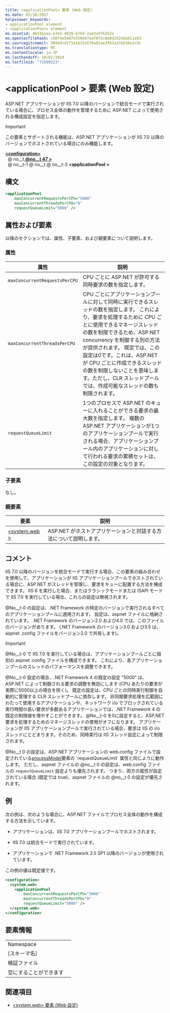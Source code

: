 ```yaml
---
title: <applicationPool> 要素 (Web 設定)
ms.date: 03/30/2017
helpviewer_keywords:
- applicationPool element
- <applicationPool> element
ms.assetid: 46d1baaa-e343-4639-b70d-2a43a9f62b2a
ms.openlocfilehash: c88f4e5407e550047eaf0f5c8d0d2924da611e93
ms.sourcegitcommit: 3094dcd17141b32a570a82ae3f62a331616e2c9c
ms.translationtype: MT
ms.contentlocale: ja-JP
ms.lasthandoff: 10/01/2019
ms.locfileid: "71699223"
---
```

# <a name="applicationpool-element-web-settings"></a>\<applicationPool > 要素 (Web 設定)
ASP.NET アプリケーションが IIS 7.0 以降のバージョンで統合モードで実行されている場合に、プロセス全体の動作を管理するために ASP.NET によって使用される構成設定を指定します。  
  
> [!IMPORTANT]
> この要素とサポートされる機能は、ASP.NET アプリケーションが IIS 7.0 以降のバージョンでホストされている場合にのみ機能します。  
  
[ **\<configuration>** ](../configuration-element.md)  
&nbsp; @ no__t[ **@no__t 47 >** ](system-web-element-web-settings.md)  
&nbsp; @ no__t-1 @ no__t @ no__t-3 **\<applicationPool >**  
  
## <a name="syntax"></a>構文  
  
```xml  
<applicationPool   
    maxConcurrentRequestsPerCPU="5000"   
    maxConcurrentThreadsPerCPU="0"   
    requestQueueLimit="5000" />  
```  
  
## <a name="attributes-and-elements"></a>属性および要素  

以降のセクションでは、属性、子要素、および親要素について説明します。  
  
### <a name="attributes"></a>属性  
  
|属性|説明|  
|---------------|-----------------|  
|`maxConcurrentRequestsPerCPU`|CPU ごとに ASP.NET が許可する同時要求の数を指定します。|  
|`maxConcurrentThreadsPerCPU`|CPU ごとにアプリケーションプールに対して同時に実行できるスレッドの数を指定します。 これにより、要求を処理するために CPU ごとに使用できるマネージスレッドの数を制限できるため、ASP.NET concurrency を制御する別の方法が提供されます。 既定では、この設定は0です。これは、ASP.NET が CPU ごとに作成できるスレッドの数を制限しないことを意味します。ただし、CLR スレッドプールでは、作成可能なスレッドの数も制限されます。|  
|`requestQueueLimit`|1つのプロセスで ASP.NET のキューに入れることができる要求の最大数を指定します。 複数の ASP.NET アプリケーションが1つのアプリケーションプールで実行される場合、アプリケーションプール内のアプリケーションに対して行われる要求の累積セットは、この設定の対象となります。|  
  
### <a name="child-elements"></a>子要素  
 なし。  
  
### <a name="parent-elements"></a>親要素  
  
|要素|説明|  
|-------------|-----------------|  
|[\<system.web >](system-web-element-web-settings.md)|ASP.NET がホストアプリケーションと対話する方法について説明します。|  
  
## <a name="remarks"></a>コメント  

IIS 7.0 以降のバージョンを統合モードで実行する場合、この要素の組み合わせを使用して、アプリケーションが IIS アプリケーションプールでホストされている場合に、ASP.NET がスレッドを管理し、要求をキューに配置する方法を構成できます。 IIS 6 を実行した場合、またはクラシックモードまたは ISAPI モードで IIS 7.0 を実行している場合、これらの設定は無視されます。  
  
@No__t-0 の設定は、.NET Framework の特定のバージョンで実行されるすべてのアプリケーションプールに適用されます。 設定は、aspnet ファイルに格納されています。 .NET Framework のバージョン2.0 および4.0 では、このファイルのバージョンがあります。 (.NET Framework のバージョン3.0 および3.5 は、aspnet .config ファイルをバージョン2.0 で共有します)。  
  
> [!IMPORTANT]
> @No__t-0 で IIS 7.0 を実行している場合は、アプリケーションプールごとに個別の aspnet .config ファイルを構成できます。 これにより、各アプリケーションプールのスレッドのパフォーマンスを調整できます。  
  
@No__t-0 設定の場合、.NET Framework 4 の既定の設定 "5000" は、ASP.NET によって制御される要求の調整を無効にします (CPU あたりの要求が実際に5000以上の場合を除く)。 既定の設定は、CPU ごとの同時実行制御を自動的に管理する CLR スレッドプールに依存します。 非同期要求処理を広範囲にわたって使用するアプリケーションや、ネットワーク i/o でブロックされている実行時間の長い要求が多数あるアプリケーションでは、.NET Framework 4 の既定の制限値を増やすことができます。 @No__t-0 を0に設定すると、ASP.NET 要求を処理するためのマネージスレッドの使用がオフになります。 アプリケーションが IIS アプリケーションプールで実行されている場合、要求は IIS の i/o スレッドにとどまります。そのため、同時実行は IIS スレッド設定によって制限されます。  
  
@No__t 0 の設定は、ASP.NET アプリケーションの web.config ファイルで設定されている[processModel](https://docs.microsoft.com/previous-versions/dotnet/netframework-4.0/7w2sway1(v=vs.100))要素の `requestQueueLimit` 属性と同じように動作します。 ただし、aspnet ファイルの @no__t 0 の設定は、web.config ファイルの `requestQueueLimit` 設定よりも優先されます。 つまり、両方の属性が設定されている場合 (既定では true)、aspnet ファイルの @no__t 0 の設定が優先されます。  
  
## <a name="example"></a>例  

次の例は、次のような場合に、ASP.NET ファイルでプロセス全体の動作を構成する方法を示しています。  
  
- アプリケーションは、IIS 7.0 アプリケーションプールでホストされます。  
  
- IIS 7.0 は統合モードで実行されています。  
  
- アプリケーションで .NET Framework 3.5 SP1 以降のバージョンが使用されています。  
  
この例の値は既定値です。  
  
```xml  
<configuration>  
  <system.web>  
    <applicationPool   
        maxConcurrentRequestsPerCPU="5000"  
        maxConcurrentThreadsPerCPU="0"   
        requestQueueLimit="5000" />  
  </system.web>  
</configuration>  
```  
  
## <a name="element-information"></a>要素情報  
  
|||  
|-|-|  
|Namespace||  
|[スキーマ名]||  
|検証ファイル||  
|空にすることができます||  
  
## <a name="see-also"></a>関連項目

- [\<system.web> 要素 (Web 設定)](system-web-element-web-settings.md)
